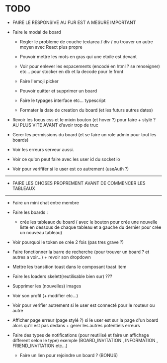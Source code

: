 # TODO

-   FAIRE LE RESPONSIVE AU FUR EST A MESURE IMPORTANT

-   Faire le modal de board

    -   Regler le probleme de couche textarea / div / ou trouver un autre moyen avec React plus propre
    -   Pouvoir mettre les mots en gras qui une etoile est devant
    -   Voir pour enlever les espacements (encodé en html ? se renseigner) etc... pour stocker en db et la decode pour le front
    -   Faire l'emoji picker

    -   Pouvoir quitter et supprimer un board
    -   Faire le typages interface etc... typescript
    -   Formater la date de creation du board (et les futurs autres dates)

-   Revoir les focus css et le mixin bouton (et hover ?) pour faire + stylé ? AU PLUS VITE AVANT d'avoir trop de truc
-   Gerer les permissions du board (et se faire un role admin pour tout les boards)

-   Voir les erreurs serveur aussi.
-   Voir ce qu'on peut faire avec les user id du socket io
-   Voir pour verififer si le user est co autrement (useAuth ?)

---

-   FAIRE LES CHOSES PROPREMENT AVANT DE COMMENCER LES TABLEAUX

---

-   Faire un mini chat entre membre
-   Faire les boards :

    -   crée les tableaux du board ( avec le bouton pour crée une nouvelle liste en dessous de chaque tableau et a gauche du dernier pour crée un nouveau tableau)

-   Voir pourquoi le token se crée 2 fois (pas tres grave ?)
-   Faire fonctionner la barre de recherche (pour trouver un board ? et autres a voir...) + revoir son dropdown
-   Mettre les transition toast dans le composant toast item
-   Faire les loaders skelett(reutilisable bien sur) ???
-   Supprimer les (nouvelles) images
-   Voir son profil (+ modifier etc...)
-   Voir pour verifier autrement si le user est connecté pour le routeur ou autre
-   Afficher page erreur (page stylé ?) si le user est sur la page d'un board alors qu'il est pas dedans + gerer les autres potentiels erreurs

-   Faire des types de notifications (pour reutilisé et faire un affichage different selon le type)
    exemple (BOARD_INVITATION , INFORMATION , FRIEND_INVITATION etc...)
    -   Faire un lien pour rejoindre un board ? (BONUS)

